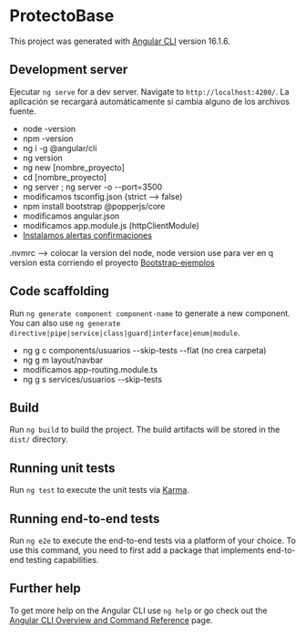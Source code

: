 # ProtectoBase

This project was generated with [Angular CLI](https://github.com/angular/angular-cli) version 16.1.6.

## Development server

Ejecutar `ng serve` for a dev server. Navigate to `http://localhost:4200/`. La aplicación se recargará automáticamente si cambia alguno de los archivos fuente.

- node -version
- npm -version
- ng i -g @angular/cli
- ng version
- ng new [nombre_proyecto]
- cd [nombre_proyecto]
- ng server  ; ng server -o --port=3500
- modificamos tsconfig.json (strict --> false)
- npm install bootstrap @popperjs/core
- modificamos angular.json
- modificamos app.module.js (httpClientModule)
- [Instalamos alertas confirmaciones](https://sweetalert2.github.io/#download)

.nvmrc --> colocar la version del node, node version use para ver en q version esta corriendo el proyecto
[Bootstrap-ejemplos](https://getbootstrap.com/)

## Code scaffolding

Run `ng generate component component-name` to generate a new component. You can also use `ng generate directive|pipe|service|class|guard|interface|enum|module`.

- ng g c components/usuarios --skip-tests --flat (no crea carpeta)
- ng g m layout/navbar
- modificamos app-routing.module.ts
- ng g s services/usuarios --skip-tests

## Build

Run `ng build` to build the project. The build artifacts will be stored in the `dist/` directory.

## Running unit tests

Run `ng test` to execute the unit tests via [Karma](https://karma-runner.github.io).

## Running end-to-end tests

Run `ng e2e` to execute the end-to-end tests via a platform of your choice. To use this command, you need to first add a package that implements end-to-end testing capabilities.

## Further help

To get more help on the Angular CLI use `ng help` or go check out the [Angular CLI Overview and Command Reference](https://angular.io/cli) page.
